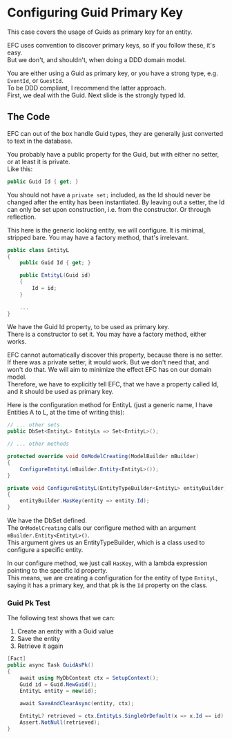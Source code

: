 # Configuring Guid Primary Key

This case covers the usage of Guids as primary key for an entity.

EFC uses convention to discover primary keys, so if you follow these, it's easy.\
But we don't, and shouldn't, when doing a DDD domain model.

You are either using a Guid as primary key, or you have a strong type, e.g. `EventId`, or `GuestId`.\
To be DDD compliant, I recommend the latter approach.\
First, we deal with the Guid. Next slide is the strongly typed Id.


## The Code
EFC can out of the box handle Guid types, they are generally just converted to text in the database.

You probably have a public property for the Guid, but with either no setter, or at least it is private.\
Like this:

```csharp
public Guid Id { get; }
```

You should not have a `private set;` included, as the Id should never be changed after the entity has been instantiated.
By leaving out a setter, the Id can only be set upon construction, i.e. from the constructor. Or through reflection.

This here is the generic looking entity, we will configure. It is minimal, stripped bare. You may have a factory method, that's irrelevant.

```csharp
public class EntityL
{
    public Guid Id { get; }

    public EntityL(Guid id)
    {
        Id = id;
    }
    
    ...
}
```
We have the Guid Id property, to be used as primary key.\
There is a constructor to set it. You may have a factory method, either works.

EFC cannot automatically discover this property, because there is no setter. If there was a private setter, it would work. 
But we don't need that, and won't do that. We will aim to minimize the effect EFC has on our domain model.\
Therefore, we have to explicitly tell EFC, that we have a property called Id, and it should be used as primary key.

Here is the configuration method for EntityL (just a generic name, I have Entities A to L, at the time of writing this):

```csharp
// ... other sets
public DbSet<EntityL> EntityLs => Set<EntityL>();

// ... other methods

protected override void OnModelCreating(ModelBuilder mBuilder)
{
    ConfigureEntityL(mBuilder.Entity<EntityL>());
}

private void ConfigureEntityL(EntityTypeBuilder<EntityL> entityBuilder)
{
    entityBuilder.HasKey(entity => entity.Id);
}
```

We have the DbSet defined.\
The `OnModelCreating` calls our configure method with an argument `mBuilder.Entity<EntityL>()`.\
This argument gives us an EntityTypeBuilder, which is a class used to configure a specific entity.

In our configure method, we just call `HasKey`, with a lambda expression pointing to the specific Id property.\
This means, we are creating a configuration for the entity of type `EntityL`, saying it has a primary key, 
and that pk is the `Id` property on the class.

### Guid Pk Test
The following test shows that we can:
1) Create an entity with a Guid value
2) Save the entity
3) Retrieve it again

```csharp
[Fact]
public async Task GuidAsPk()
{
    await using MyDbContext ctx = SetupContext();
    Guid id = Guid.NewGuid();
    EntityL entity = new(id);
    
    await SaveAndClearAsync(entity, ctx);

    EntityL? retrieved = ctx.EntityLs.SingleOrDefault(x => x.Id == id);
    Assert.NotNull(retrieved);
}
```